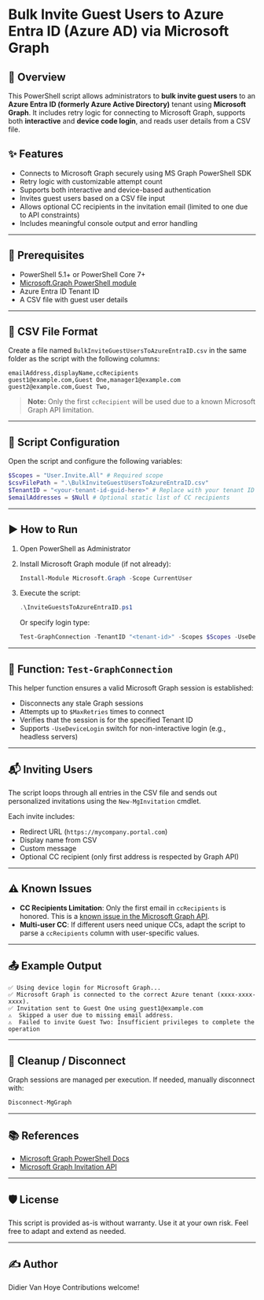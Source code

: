 
# Bulk Invite Guest Users to Azure Entra ID (Azure AD) via Microsoft Graph

## 📌 Overview

This PowerShell script allows administrators to **bulk invite guest users** to an **Azure Entra ID (formerly Azure Active Directory)** tenant using **Microsoft Graph**. It includes retry logic for connecting to Microsoft Graph, supports both **interactive** and **device code login**, and reads user details from a CSV file.

## ✨ Features

- Connects to Microsoft Graph securely using MS Graph PowerShell SDK
- Retry logic with customizable attempt count
- Supports both interactive and device-based authentication
- Invites guest users based on a CSV file input
- Allows optional CC recipients in the invitation email (limited to one due to API constraints)
- Includes meaningful console output and error handling

---

## 📁 Prerequisites

- PowerShell 5.1+ or PowerShell Core 7+
- [Microsoft.Graph PowerShell module](https://learn.microsoft.com/en-us/powershell/microsoftgraph/installation)
- Azure Entra ID Tenant ID
- A CSV file with guest user details

---

## 📄 CSV File Format

Create a file named `BulkInviteGuestUsersToAzureEntraID.csv` in the same folder as the script with the following columns:

```csv
emailAddress,displayName,ccRecipients
guest1@example.com,Guest One,manager1@example.com
guest2@example.com,Guest Two,
```

> **Note:** Only the first `ccRecipient` will be used due to a known Microsoft Graph API limitation.

---

## 🔧 Script Configuration

Open the script and configure the following variables:

```powershell
$Scopes = "User.Invite.All" # Required scope
$csvFilePath = ".\BulkInviteGuestUsersToAzureEntraID.csv"
$TenantID = "<your-tenant-id-guid-here>" # Replace with your tenant ID
$emailAddresses = $Null # Optional static list of CC recipients
```

---

## ▶️ How to Run

1. Open PowerShell as Administrator
2. Install Microsoft Graph module (if not already):

   ```powershell
   Install-Module Microsoft.Graph -Scope CurrentUser
   ```

3. Execute the script:

   ```powershell
   .\InviteGuestsToAzureEntraID.ps1
   ```

   Or specify login type:

   ```powershell
   Test-GraphConnection -TenantID "<tenant-id>" -Scopes $Scopes -UseDeviceLogin
   ```

---

## 🧠 Function: `Test-GraphConnection`

This helper function ensures a valid Microsoft Graph session is established:

- Disconnects any stale Graph sessions
- Attempts up to `$MaxRetries` times to connect
- Verifies that the session is for the specified Tenant ID
- Supports `-UseDeviceLogin` switch for non-interactive login (e.g., headless servers)

---

## 📬 Inviting Users

The script loops through all entries in the CSV file and sends out personalized invitations using the `New-MgInvitation` cmdlet.

Each invite includes:

- Redirect URL (`https://mycompany.portal.com`)
- Display name from CSV
- Custom message
- Optional CC recipient (only first address is respected by Graph API)

---

## ⚠️ Known Issues

- **CC Recipients Limitation**: Only the first email in `ccRecipients` is honored. This is a [known issue in the Microsoft Graph API](https://learn.microsoft.com/en-us/graph/api/invitation-post?view=graph-rest-1.0).
- **Multi-user CC**: If different users need unique CCs, adapt the script to parse a `ccRecipients` column with user-specific values.

---

## 📤 Example Output

```
✅ Using device login for Microsoft Graph...
✅ Microsoft Graph is connected to the correct Azure tenant (xxxx-xxxx-xxxx).
✅ Invitation sent to Guest One using guest1@example.com
⚠️  Skipped a user due to missing email address.
⚠️  Failed to invite Guest Two: Insufficient privileges to complete the operation
```

---

## 🧽 Cleanup / Disconnect

Graph sessions are managed per execution. If needed, manually disconnect with:

```powershell
Disconnect-MgGraph
```

---

## 📚 References

- [Microsoft Graph PowerShell Docs](https://learn.microsoft.com/en-us/powershell/microsoftgraph/)
- [Microsoft Graph Invitation API](https://learn.microsoft.com/en-us/graph/api/invitation-post)

---

## 🛡️ License

This script is provided as-is without warranty. Use it at your own risk. Feel free to adapt and extend as needed.

---

## ✍️ Author

Didier Van Hoye  Contributions welcome!
